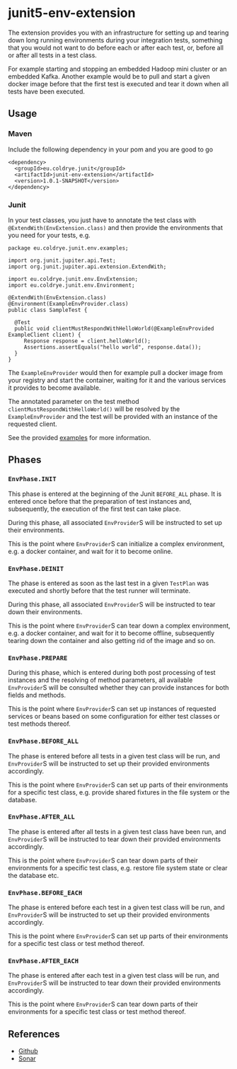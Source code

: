 # junit5-env-extension

The extension provides you with an infrastructure for setting up and tearing down long
running environments during your integration tests, something that you would not want
to do before each or after each test, or, before all or after all tests in a test class.

For example starting and stopping an embedded Hadoop mini cluster or an embedded Kafka.
Another example would be to pull and start a given docker image before that the first
test is executed and tear it down when all tests have been executed.

## Usage

### Maven

Include the following dependency in your pom and you are good to go

```
<dependency>
  <groupId>eu.coldrye.junit</groupId>
  <artifactId>junit-env-extension</artifactId>
  <version>1.0.1-SNAPSHOT</version>
</dependency>
```

### Junit

In your test classes, you just have to annotate the test class with 
``@ExtendWith(EnvExtension.class)`` and then provide the environments
that you need for your tests, e.g.

```
package eu.coldrye.junit.env.examples;

import org.junit.jupiter.api.Test;
import org.junit.jupiter.api.extension.ExtendWith;

import eu.coldrye.junit.env.EnvExtension;
import eu.coldrye.junit.env.Environment;

@ExtendWith(EnvExtension.class)
@Environment(ExampleEnvProvider.class)
public class SampleTest {

  @Test
  public void clientMustRespondWithHelloWorld(@ExampleEnvProvided ExampleClient client) {
     Response response = client.helloWorld();
     Assertions.assertEquals("hello world", response.data());
  }
}
```

The ``ExampleEnvProvider`` would then for example pull a docker image from your registry
and start the container, waiting for it and the various services it provides to become
available.

The annotated parameter on the test method ``clientMustRespondWithHelloWorld()`` will be 
resolved by the ``ExampleEnvProvider`` and the test will be provided with an instance of
the requested client.

See the provided [examples](https://github.com/coldrye-java/junit-testing/tree/master/junit-env-extension/src/examples) 
for more information.

## Phases

### ``EnvPhase.INIT``

This phase is entered at the beginning of the Junit ``BEFORE_ALL`` phase. It is entered once
before that the preparation of test instances and, subsequently, the execution of the first test
can take place.

During this phase, all associated ``EnvProvider``S will be instructed to set up their environments.

This is the point where ``EnvProvider``S can initialize a complex environment, e.g. a docker
container, and wait for it to become online.

### ``EnvPhase.DEINIT``

The phase is entered as soon as the last test in a given ``TestPlan`` was executed and shortly
before that the test runner will terminate.

During this phase, all associated ``EnvProvider``S will be instructed to tear down their environments.

This is the point where ``EnvProvider``S can tear down a complex environment, e.g. a docker
container, and wait for it to become offline, subsequently tearing down the container and also
getting rid of the image and so on.

### ``EnvPhase.PREPARE``

During this phase, which is entered during both post processing of test instances and the resolving
of method parameters, all available ``EnvProvider``S will be consulted whether they can provide 
instances for both fields and methods.

This is the point where ``EnvProvider``S can set up instances of requested services or beans based
on some configuration for either test classes or test methods thereof.

### ``EnvPhase.BEFORE_ALL``

The phase is entered before all tests in a given test class will be run, and ``EnvProvider``S will be
instructed to set up their provided environments accordingly.

This is the point where ``EnvProvider``S can set up parts of their environments for a specific test class,
e.g. provide shared fixtures in the file system or the database.

### ``EnvPhase.AFTER_ALL``

The phase is entered after all tests in a given test class have been run, and ``EnvProvider``S will be
instructed to tear down their provided environments accordingly.

This is the point where ``EnvProvider``S can tear down parts of their environments for a specific test
class, e.g. restore file system state or clear the database etc.

### ``EnvPhase.BEFORE_EACH``

The phase is entered before each test in a given test class will be run, and ``EnvProvider``S will be
instructed to set up their provided environments accordingly.

This is the point where ``EnvProvider``S can set up parts of their environments for a specific test
class or test method thereof.

### ``EnvPhase.AFTER_EACH``

The phase is entered after each test in a given test class will be run, and ``EnvProvider``S will be
instructed to tear down their provided environments accordingly.

This is the point where ``EnvProvider``S can tear down parts of their environments for a specific test
class or test method thereof.


## References

- [Github](https://github.com/coldrye-java/junit-testing/tree/master/junit-env-extension)
- [Sonar](http://coldrye.eu:9000/dashboard?id=eu.coldrye.junit%3Ajunit-testing)